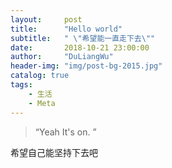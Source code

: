 ```yaml
---
layout:     post
title:      "Hello world"
subtitle:   " \"希望能一直走下去\""
date:       2018-10-21 23:00:00
author:     "DuLiangWu"
header-img: "img/post-bg-2015.jpg"
catalog: true
tags:
    - 生活
    - Meta
---
```


> “Yeah It's on. ”

希望自己能坚持下去吧